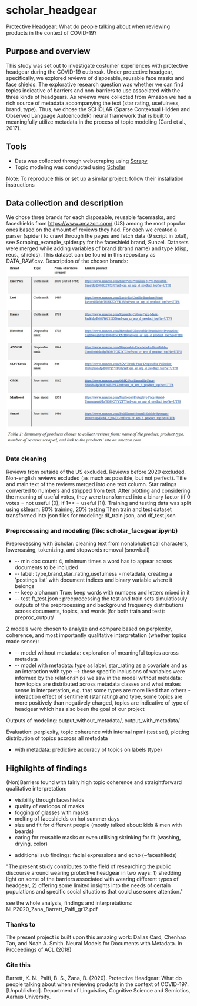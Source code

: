 # scholar_headgear
Protective Headgear: What do people talking about when reviewing products in the context of COVID-19?

## Purpose and overview

This study was set out to investigate costumer experiences with protective headgear during the COVID-19 outbreak. 
Under protective headgear, specifically, we explored reviews of disposable, reusable face masks and face shields. 
The explorative research question was whether we can find topics indicative of barriers and non-barriers to use associated with the three kinds of headgears. 
As reviews were collected from Amazon we had a rich source of metadata accompanying the text (star rating, usefulness, brand, type). 
Thus, we chose the SCHOLAR  (Sparse Contextual Hidden and Observed Language AutoencodeR) neural framework that is built to meaningfully utilize metadata in the process of topic modeling (Card et al., 2017).

## Tools

- Data was collected through webscraping using [Scrapy](https://scrapy.org/)
- Topic modeling was conducted using [Scholar](https://github.com/dallascard/scholar)

Note: To reproduce this or set up a similar project: follow their installation instructions

## Data collection and description
We chose three brands for each disposable, reusable facemasks, and faceshields from https://www.amazon.com/ (US) among the most popular ones based on the amount of reviews they had.
For each we created a parser (spider) to crawl through the pages and fetch data (9 script in total), see Scraping_example_spider.py for the faceshield brand, Sunzel.
Datasets were merged while adding variables of brand (brand name) and type (disp, reus., shields). This dataset can be found in this repository as DATA_RAW.csv. Description of the chosen brands:
![data_description](/chosen_products.png)

### Data cleaning
Reviews from outside of the US excluded.
Reviews before 2020 excluded.
Non-english reviews excluded (as much as possible, but not perfect).
Title and main text of the reviews merged into one text column.
Star ratings converted to numbers and stripped from text.
After plotting and considering the meaning of useful votes, they were transformed into a binary factor (if 0 votes = not useful (0), if 1=< = useful (1)).
Training and testing data was split using [sklearn](https://scikit-learn.org/stable/): 80% training, 20% testing
Then train and test dataset transformed into json files for modeling: df_train.json, and df_test.json

### Preprocessing and modeling (file: scholar_facegear.ipynb)
Preprocessing with Scholar: cleaning text from nonalphabetical characters, lowercasing, tokenizing, and stopwords removal (snowball)
- -- min doc count: 4, minimum times a word has to appear across documents to be included
- -- label: type,brand,star_rating,usefulness - metadata, creating a 'postings list' with document indices and binary variable where it belongs
- -- keep alphanum True: keep words with numbers and letters mixed in it
- -- test ft_test.json : precprocessing the test and train sets simulatiosuly
outputs of the preprocessing and background frequency distributions across documents, topics, and words (for both train and test): preproc_output/

2 models were chosen to analyze and compare based on perplexity, coherence, and most importantly qualitative interpretation (whether topics made sense):
- -- model without metadata: exploration of meaningful topics across metadata
- -- model with metadata: type as label, star_rating as a covariate and as an interaction with type --> these specific inclusions of variables were informed by the relationships we saw in the model without metadata:
how topics are distributed across metadata classes and what makes sense in interpretation, e.g. that some types are more liked than others - interaction effect of sentiment (star rating) and type, some topics are more positively than negatively charged, topics are indicative of type of headgear which has also been the goal of our project

Outputs of modeling: output_without_metadata/, output_with_metadata/

Evaluation: perplexity, topic coherence with internal npmi (test set), plotting distribution of topics accross all metadata 
+ with metadata: predictive accuracy of topics on labels (type)

## Highlights of findings
(Non)Barriers found with fairly high topic coherence and straightforward qualitative interpretation:
- visibility through faceshields
- quality of earloops of masks
- fogging of glasses with masks
- melting of faceshields on hot summer days
- size and fit for different people (mostly talked about: kids & men with beards)
- caring for reusable masks or even utilising skrinking for fit (washing, drying, color)
+ additional sub findings: facial expressions and echo (~faceshileds)

"The present study contributes to the field of researching the public discourse around wearing protective headgear in two ways: 1) shedding light on some of the barriers associated with wearing different types of headgear, 2) offering some limited insights into the needs of certain populations and specific social situations that could use some attention."

see the whole analysis, findings and interpretations: NLP2020_Zana_Barrett_Palfi_gr12.pdf

### Thanks to
The present project is built upon this amazing work: 
Dallas Card, Chenhao Tan, and Noah A. Smith. Neural Models for Documents with Metadata. In Proceedings of ACL (2018)

### Cite this
Barrett, K. N., Palfi, B. S., Zana, B. (2020). Protective Headgear: What do people talking about when reviewing products in the context of COVID-19?. [Unpublished]. Department of Linguistics, Cognitive Science and Semiotics, Aarhus University.

